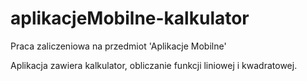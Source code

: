 # aplikacjeMobilne-kalkulator
Praca zaliczeniowa na przedmiot 'Aplikacje Mobilne'

Aplikacja zawiera kalkulator, obliczanie funkcji liniowej i kwadratowej.
